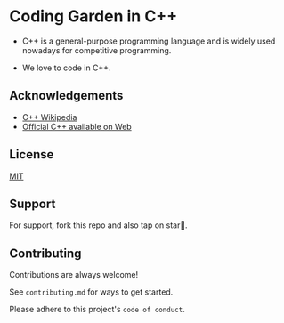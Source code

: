 
# Coding Garden in C++

- C++ is a general-purpose programming language and is widely used nowadays for competitive programming.

- We love to code in C++.


## Acknowledgements

 - [C++ Wikipedia](https://en.wikipedia.org/wiki/C%2B%2B)
 - [Official C++ available on Web](https://isocpp.org/)

## License

[MIT](https://github.com/iamneeraj542/Coding-Garden/blob/main/LICENSE.txt)


## Support

For support, fork this repo and also tap on star🌟.


## Contributing

Contributions are always welcome!

See `contributing.md` for ways to get started.

Please adhere to this project's `code of conduct`.

